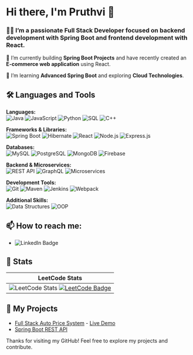 # Hi there, I'm Pruthvi 👋

### 👨‍💻 I’m a passionate **Full Stack Developer** focused on backend development with **Spring Boot** and frontend development with **React**.

🔭 I’m currently building **Spring Boot Projects** and have recently created an **E-commerce web application** using React.

🌱 I’m learning **Advanced Spring Boot** and exploring **Cloud Technologies**.

## 🛠️ Languages and Tools

**Languages:**  
![Java](https://img.shields.io/badge/-Java-007396?style=flat&logo=java&logoColor=white)
![JavaScript](https://img.shields.io/badge/-JavaScript-F7DF1E?style=flat&logo=javascript&logoColor=black)
![Python](https://img.shields.io/badge/-Python-3776AB?style=flat&logo=python&logoColor=white)
![SQL](https://img.shields.io/badge/-SQL-336791?style=flat&logo=postgresql&logoColor=white)
![C++](https://img.shields.io/badge/-C++-00599C?style=flat&logo=c%2B%2B&logoColor=white)

**Frameworks & Libraries:**  
![Spring Boot](https://img.shields.io/badge/-Spring%20Boot-6DB33F?style=flat&logo=springboot&logoColor=white)
![Hibernate](https://img.shields.io/badge/-Hibernate-59666C?style=flat&logo=hibernate&logoColor=white)
![React](https://img.shields.io/badge/-React-61DAFB?style=flat&logo=react&logoColor=black)
![Node.js](https://img.shields.io/badge/-Node.js-339933?style=flat&logo=nodedotjs&logoColor=white)
![Express.js](https://img.shields.io/badge/-Express.js-000000?style=flat&logo=express&logoColor=white)

**Databases:**  
![MySQL](https://img.shields.io/badge/-MySQL-4479A1?style=flat&logo=mysql&logoColor=white)
![PostgreSQL](https://img.shields.io/badge/-PostgreSQL-4169E1?style=flat&logo=postgresql&logoColor=white)
![MongoDB](https://img.shields.io/badge/-MongoDB-47A248?style=flat&logo=mongodb&logoColor=white)
![Firebase](https://img.shields.io/badge/-Firebase-FFCA28?style=flat&logo=firebase&logoColor=black)

**Backend & Microservices:**  
![REST API](https://img.shields.io/badge/-REST%20API-02569B?style=flat&logo=rest&logoColor=white)
![GraphQL](https://img.shields.io/badge/-GraphQL-E10098?style=flat&logo=graphql&logoColor=white)
![Microservices](https://img.shields.io/badge/-Microservices-2C8EBB?style=flat&logo=cloud&logoColor=white)

**Development Tools:**  
![Git](https://img.shields.io/badge/-Git-F05032?style=flat&logo=git&logoColor=white)
![Maven](https://img.shields.io/badge/-Maven-C71A36?style=flat&logo=apachemaven&logoColor=white)
![Jenkins](https://img.shields.io/badge/-Jenkins-D24939?style=flat&logo=jenkins&logoColor=white)
![Webpack](https://img.shields.io/badge/-Webpack-8DD6F9?style=flat&logo=webpack&logoColor=black)

**Additional Skills:**  
![Data Structures](https://img.shields.io/badge/-Data%20Structures-4A90E2?style=flat&logo=algorithms&logoColor=white)
![OOP](https://img.shields.io/badge/-Object%20Oriented%20Programming-FF6F61?style=flat&logo=programming&logoColor=white)


## 📫 How to reach me:
- ![LinkedIn Badge](https://img.shields.io/badge/LinkedIn-Pruthvi%20Singama-blue?style=flat-square&logo=linkedin&logoColor=white)

## 🚀 Stats

| **LeetCode Stats** |
|---------------------|
| ![LeetCode Stats](https://leetcard.jacoblin.cool/Singam_007?theme=dark&font=robot&extension=leetcode) [![LeetCode Badge](https://img.shields.io/badge/LeetCode-Singam_007-orange?style=flat-square&logo=leetcode&logoColor=white)](https://leetcode.com/u/Singam_007/)| 



## 🌱 My Projects
- [Full Stack Auto Price System](https://github.com/PruthviSingama/Auto-Price-System) - [Live Demo](https://autopricesystem.netlify.app/)
- [Spring Boot REST API](https://github.com/PruthviSingama/SpringBoot-API)

Thanks for visiting my GitHub! Feel free to explore my projects and contribute.
